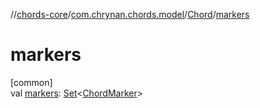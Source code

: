 //[chords-core](../../../index.md)/[com.chrynan.chords.model](../index.md)/[Chord](index.md)/[markers](markers.md)

# markers

[common]\
val [markers](markers.md): [Set](https://kotlinlang.org/api/latest/jvm/stdlib/kotlin.collections/-set/index.html)&lt;[ChordMarker](../-chord-marker/index.md)&gt;
